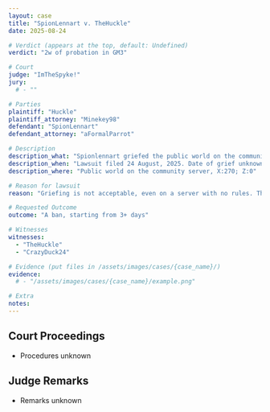 ```yaml
---
layout: case
title: "SpionLennart v. TheHuckle"
date: 2025-08-24

# Verdict (appears at the top, default: Undefined)
verdict: "2w of probation in GM3"

# Court
judge: "ImTheSpyke!"
jury:
  # - ""

# Parties
plaintiff: "Huckle"
plaintiff_attorney: "Minekey98"
defendant: "SpionLennart"
defendant_attorney: "aFormalParrot"

# Description
description_what: "Spionlennart griefed the public world on the community server, "
description_when: "Lawsuit filed 24 August, 2025. Date of grief unknown"
description_where: "Public world on the community server, X:270; Z:0"

# Reason for lawsuit
reason: "Griefing is not acceptable, even on a server with no rules. This is really mean to all people who built components at the location and adds work for the MC SERVER MANAGERs"

# Requested Outcome
outcome: "A ban, starting from 3+ days"

# Witnesses
witnesses:
  - "TheHuckle"
  - "CrazyDuck24"

# Evidence (put files in /assets/images/cases/{case_name}/)
evidence:
  # - "/assets/images/cases/{case_name}/example.png"

# Extra
notes: 
---
```


## Court Proceedings

- Procedures unknown

## Judge Remarks

- Remarks unknown
